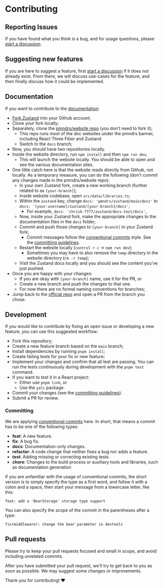 # Contributing

## Reporting Issues

If you have found what you think is a bug,
and for usage questions,
please [start a discussion].

## Suggesting new features

If you are here to suggest a feature,
first [start a discussion] if it does not already exist.
From there, we will discuss use-cases for the feature,
and then finally discuss how it could be implemented.

[start a discussion]: https://github.com/pmndrs/zustand/discussions/new

## Documentation

If you want to contribute to the [documentation](./docs/):

- [Fork Zustand](https://github.com/pmndrs/zustand/fork) into your Github account;
- Clone your fork locally;
- Separately, clone the [pmndrs/website repo](https://github.com/pmndrs/website)
  (you don't need to fork it);
  - This repo runs most of the doc websites under the pmndrs banner,
    including React Three Fiber and Zustand
  - Switch to the `docs` branch;
- Now, you should have two repositories locally.
- Inside the website directory, run `npm install` and then `npm run dev`;
  - This will launch the website locally.
    You should be able to open and see the various documentation sites.
- One little catch here is that the website reads directly from Github, not locally.
  As a temporary measure, you can do the following
  (don't commit any changes made in the pmndrs/website repo):
  - In your own Zustand fork, create a new working branch
    (further related to as `[your-branch]`);
  - Inside website codebase, open `src/data/libraries.ts`;
  - Within the `zustand` key,
    change `docs: 'pmndrs/zustand/main/docs'`
    to `docs: '[your-username]/zustand/[your-branch]/docs'`;
    - For example, `docs: 'chrisk-7777/zustand/docs-test/docs'`,
  - Now, inside your Zustand fork,
    make the appropriate changes to the documentation files in the `docs` folder;
  - Commit and push those changes to `[your-branch]` in your Zustand fork;
    - Commit messages follow the [conventional commits] style.
      See the [committing guidelines].
  - Restart the website locally (`control + c` -> `npm run dev`);
    - Sometimes you may have to also remove the `temp` directory
      in the website directory (`rm -r temp`);
  - Visit the Zustand docs locally
    and you should see the content you've just pushed.
- Once you are happy with your changes:
  - If you are okay with `[your-branch]` name, use it for the PR, or
  - Create a new branch and push the changes to that one.
  - For now there are no formal naming conventions for branches;
- Jump back to the [official repo](https://github.com/pmndrs/zustand)
  and open a PR from the branch you chose.

## Development

If you would like to contribute by fixing an open issue
or developing a new feature,
you can use this suggested workflow:

- Fork this repository;
- Create a new feature branch based on the `main` branch;
- Install dependencies by running `pnpm install`;
- Create failing tests for your fix or new feature;
- Implement your changes and confirm that all test are passing.
  You can run the tests continuously during development
  with the `pnpm test` command.
- If you want to test it in a React project:
  - Either use `pnpm link`, or
  - Use the `yalc` package.
- Commit your changes (see the [committing guidelines]).
- Submit a PR for review.

[committing guidelines]: #committing

### Committing

We are applying [conventional commits] here.
In short, that means a commit has to be one of the following types:

- **feat**: A new feature.
- **fix**: A bug fix.
- **docs**: Documentation-only changes.
- **refactor**: A code change that neither fixes a bug nor adds a feature.
- **test**: Adding missing or correcting existing tests.
- **chore**: Changes to the build process or auxiliary tools and libraries,
  such as documentation generation

If you are unfamiliar with the usage of conventional commits,
the short version is to simply specify the type as a first word,
and follow it with a colon and a space, then start your message
from a lowercase letter, like this:

```
feat: add a 'BearStorage' storage type support
```

You can also specify the scope of the commit in the parentheses after a type:

```
fix(middleware): change the bear parameter in devtools
```

[conventional commits]: https://www.conventionalcommits.org/en/v1.0.0/

## Pull requests

Please try to keep your pull requests focused and small in scope,
and avoid including unrelated commits.

After you have submitted your pull request,
we'll try to get back to you as soon as possible.
We may suggest some changes or improvements.

Thank you for contributing! :heart:
